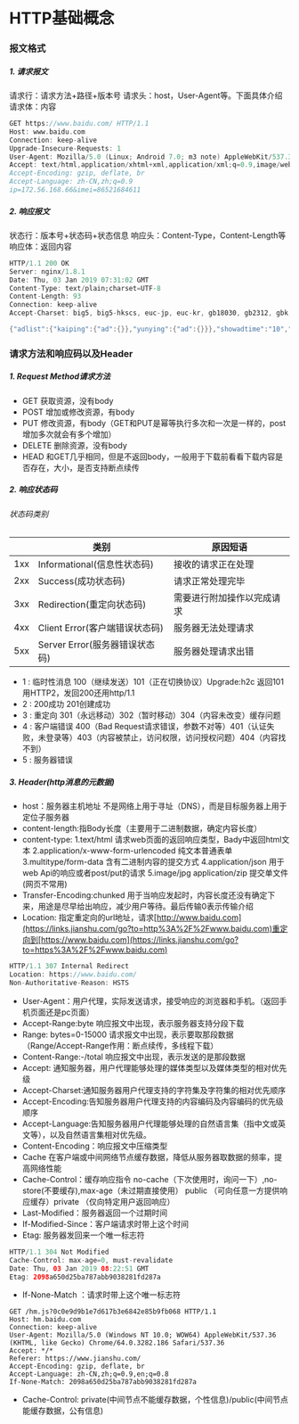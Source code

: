 # HTTP基础概念

### 报文格式

##### 1. 请求报文

请求行：请求方法+路径+版本号
 请求头：host，User-Agent等。下面具体介绍
 请求体：内容

```cpp
GET https://www.baidu.com/ HTTP/1.1
Host: www.baidu.com
Connection: keep-alive
Upgrade-Insecure-Requests: 1
User-Agent: Mozilla/5.0 (Linux; Android 7.0; m3 note) AppleWebKit/537.36 (KHTML, like Gecko) Chrome/70.0.3538.110 Mobile Safari/537.36
Accept: text/html,application/xhtml+xml,application/xml;q=0.9,image/webp,image/apng,*/*;q=0.8
Accept-Encoding: gzip, deflate, br
Accept-Language: zh-CN,zh;q=0.9
ip=172.56.168.66&imei=86521684611
```

##### 2. 响应报文

状态行：版本号+状态码+状态信息
 响应头：Content-Type，Content-Length等
 响应体：返回内容

```dart
HTTP/1.1 200 OK
Server: nginx/1.8.1
Date: Thu, 03 Jan 2019 07:31:02 GMT
Content-Type: text/plain;charset=UTF-8
Content-Length: 93
Connection: keep-alive
Accept-Charset: big5, big5-hkscs, euc-jp, euc-kr, gb18030, gb2312, gbk, ibm-thai, ibm00858, ibm01140, ibm01141

{"adlist":{"kaiping":{"ad":{}},"yunying":{"ad":{}}},"showadtime":"10","getadlisttime":"1200"}
```

### 请求方法和响应码以及Header

##### 1. Request Method请求方法

- GET      获取资源，没有body
- POST     增加或修改资源，有body
- PUT      修改资源，有body（GET和PUT是幂等执行多次和一次是一样的，post增加多次就会有多个增加）
- DELETE   删除资源，没有body
- HEAD     和GET几乎相同，但是不返回body，一般用于下载前看看下载内容是否存在，大小，是否支持断点续传

##### 2. 响应状态码

###### 状态码类别

|      | 类别                           | 原因短语                   |
| ---- | ------------------------------ | -------------------------- |
| 1xx  | Informational(信息性状态码)    | 接收的请求正在处理         |
| 2xx  | Success(成功状态码)            | 请求正常处理完毕           |
| 3xx  | Redirection(重定向状态码)      | 需要进行附加操作以完成请求 |
| 4xx  | Client Error(客户端错误状态码) | 服务器无法处理请求         |
| 5xx  | Server Error(服务器错误状态码) | 服务器处理请求出错         |

- 1 : 临时性消息 100（继续发送）101（正在切换协议）Upgrade:h2c 返回101用HTTP2，发回200还用http/1.1
- 2 : 200成功 201创建成功	
- 3 : 重定向 301（永远移动）302（暂时移动）304（内容未改变）缓存问题	
- 4 : 客户端错误 400（Bad Request请求错误，参数不对等）401（认证失败，未登录等）403（内容被禁止，访问权限，访问授权问题）404（内容找不到）	
- 5 : 服务器错误

##### 3. Header(http消息的元数据)

- host：服务器主机地址  不是网络上用于寻址（DNS），而是目标服务器上用于定位子服务器
- content-length:指Body长度（主要用于二进制数据，确定内容长度）
- content-type:
   1.text/html  请求web页面的返回响应类型，Bady中返回html文本
   2.application/x-www-form-urlencoded 纯文本普通表单
   3.multitype/form-data 含有二进制内容的提交方式
   4.application/json 用于web Api的响应或者post/put的请求
   5.image/jpg application/zip 提交单文件 (网页不常用)
- Transfer-Encoding:chunked 用于当响应发起时，内容长度还没有确定下来，用途是尽早给出响应，减少用户等待。最后传输0表示传输介绍
- Location: 指定重定向的url地址，请求[http://www.baidu.com](https://links.jianshu.com/go?to=http%3A%2F%2Fwww.baidu.com)重定向到[https://www.baidu.com](https://links.jianshu.com/go?to=https%3A%2F%2Fwww.baidu.com)

```cpp
HTTP/1.1 307 Internal Redirect
Location: https://www.baidu.com/
Non-Authoritative-Reason: HSTS
```

- User-Agent：用户代理，实际发送请求，接受响应的浏览器和手机。（返回手机页面还是pc页面）
- Accept-Range:byte 响应报文中出现，表示服务器支持分段下载
- Range: bytes=0-15000 请求报文中出现，表示要取那段数据
   （Range/Accept-Range作用：断点续传，多线程下载）
- Content-Range:<start>-<end>/total 响应报文中出现，表示发送的是那段数据
- Accept: 通知服务器，用户代理能够处理的媒体类型以及媒体类型的相对优先级
- Accept-Charset:通知服务器用户代理支持的字符集及字符集的相对优先顺序
- Accept-Encoding:告知服务器用户代理支持的内容编码及内容编码的优先级顺序
- Accept-Language:告知服务器用户代理能够处理的自然语言集（指中文或英文等），以及自然语言集相对优先级。
- Content-Encoding：响应报文中压缩类型
- Cache 在客户端或中间网络节点缓存数据，降低从服务器取数据的频率，提高网络性能
- Cache-Control：缓存响应指令 no-cache（下次使用时，询问一下）,no-store(不要缓存),max-age（未过期直接使用） public （可向任意一方提供响应缓存）private （仅向特定用户返回响应）
- Last-Modified：服务器返回一个过期时间
- If-Modified-Since：客户端请求时带上这个时间
- Etag:  服务器发回来一个唯一标志符

```swift
HTTP/1.1 304 Not Modified
Cache-Control: max-age=0, must-revalidate
Date: Thu, 03 Jan 2019 08:22:51 GMT
Etag: 2098a650d25ba787abb9038281fd287a
```

- If-None-Match ：请求时带上这个唯一标志符

```undefined
GET /hm.js?0c0e9d9b1e7d617b3e6842e85b9fb068 HTTP/1.1
Host: hm.baidu.com
Connection: keep-alive
User-Agent: Mozilla/5.0 (Windows NT 10.0; WOW64) AppleWebKit/537.36 (KHTML, like Gecko) Chrome/64.0.3282.186 Safari/537.36
Accept: */*
Referer: https://www.jianshu.com/
Accept-Encoding: gzip, deflate, br
Accept-Language: zh-CN,zh;q=0.9,en;q=0.8
If-None-Match: 2098a650d25ba787abb9038281fd287a
```

- Cache-Control: private(中间节点不能缓存数据，个性信息)/public(中间节点能缓存数据，公有信息)